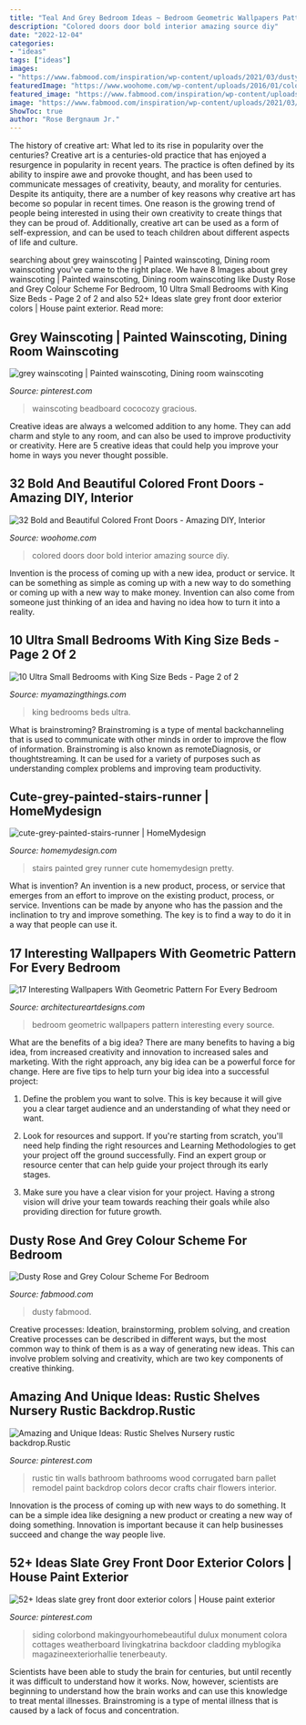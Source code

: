 ```yaml
---
title: "Teal And Grey Bedroom Ideas ~ Bedroom Geometric Wallpapers Pattern Interesting Every Source"
description: "Colored doors door bold interior amazing source diy"
date: "2022-12-04"
categories:
- "ideas"
tags: ["ideas"]
images:
- "https://www.fabmood.com/inspiration/wp-content/uploads/2021/03/dusty-rose-and-grey-color-scheme-for-bedroom-570x1067.jpg"
featuredImage: "https://www.woohome.com/wp-content/uploads/2016/01/colored-front-door-24.jpg"
featured_image: "https://www.fabmood.com/inspiration/wp-content/uploads/2021/03/dusty-rose-and-grey-color-scheme-for-bedroom-570x1067.jpg"
image: "https://www.fabmood.com/inspiration/wp-content/uploads/2021/03/dusty-rose-and-grey-color-scheme-for-bedroom-570x1067.jpg"
ShowToc: true
author: "Rose Bergnaum Jr."
---
```



The history of creative art: What led to its rise in popularity over the centuries?
Creative art is a centuries-old practice that has enjoyed a resurgence in popularity in recent years. The practice is often defined by its ability to inspire awe and provoke thought, and has been used to communicate messages of creativity, beauty, and morality for centuries. Despite its antiquity, there are a number of key reasons why creative art has become so popular in recent times. One reason is the growing trend of people being interested in using their own creativity to create things that they can be proud of. Additionally, creative art can be used as a form of self-expression, and can be used to teach children about different aspects of life and culture.

	

		
searching about grey wainscoting | Painted wainscoting, Dining room wainscoting you've came to the right place. We have 8 Images about grey wainscoting | Painted wainscoting, Dining room wainscoting like Dusty Rose and Grey Colour Scheme For Bedroom, 10 Ultra Small Bedrooms with King Size Beds - Page 2 of 2 and also 52+ Ideas slate grey front door exterior colors | House paint exterior. Read more:
		
    
## Grey Wainscoting | Painted Wainscoting, Dining Room Wainscoting

<img loading=lazy src="https://i.pinimg.com/736x/a8/ad/a8/a8ada89dfa540bd4849eb21e4ada2e04--wainscoting-ideas-basement-wainscoting.jpg" onerror="this.onerror=null;this.src='https://tse1.mm.bing.net/th?id=OIP.-fRN4AHiwvnzTmdsOEEuggHaJ4&amp;pid=15.1';" alt="grey wainscoting | Painted wainscoting, Dining room wainscoting">

_Source: pinterest.com_

>wainscoting beadboard cococozy gracious. 

	

Creative ideas are always a welcomed addition to any home. They can add charm and style to any room, and can also be used to improve productivity or creativity. Here are 5 creative ideas that could help you improve your home in ways you never thought possible.

    
## 32 Bold And Beautiful Colored Front Doors - Amazing DIY, Interior

<img loading=lazy src="https://www.woohome.com/wp-content/uploads/2016/01/colored-front-door-24.jpg" onerror="this.onerror=null;this.src='https://tse4.mm.bing.net/th?id=OIP.02l3jQBFqeEspyOsL-wRXQHaJ3&amp;pid=15.1';" alt="32 Bold and Beautiful Colored Front Doors - Amazing DIY, Interior">

_Source: woohome.com_

>colored doors door bold interior amazing source diy. 

	

Invention is the process of coming up with a new idea, product or service. It can be something as simple as coming up with a new way to do something or coming up with a new way to make money. Invention can also come from someone just thinking of an idea and having no idea how to turn it into a reality.

    
## 10 Ultra Small Bedrooms With King Size Beds - Page 2 Of 2

<img loading=lazy src="http://myamazingthings.com/wp-content/uploads/2017/01/room10-1-683x1024.jpg" onerror="this.onerror=null;this.src='https://tse3.mm.bing.net/th?id=OIP.HhBBiv5p6FfwWwn_YyO_5QHaLG&amp;pid=15.1';" alt="10 Ultra Small Bedrooms with King Size Beds - Page 2 of 2">

_Source: myamazingthings.com_

>king bedrooms beds ultra. 

	

What is brainstroming?
Brainstroming is a type of mental backchanneling that is used to communicate with other minds in order to improve the flow of information. Brainstroming is also known as remoteDiagnosis, or thoughtstreaming. It can be used for a variety of purposes such as understanding complex problems and improving team productivity.

    
## Cute-grey-painted-stairs-runner | HomeMydesign

<img loading=lazy src="https://homemydesign.com/wp-content/uploads/2014/09/cute-grey-painted-stairs-runner.jpg" onerror="this.onerror=null;this.src='https://tse3.mm.bing.net/th?id=OIP.8ziWimewbuJyxfMQCbnYdgHaLW&amp;pid=15.1';" alt="cute-grey-painted-stairs-runner | HomeMydesign">

_Source: homemydesign.com_

>stairs painted grey runner cute homemydesign pretty. 

	

What is invention?
An invention is a new product, process, or service that emerges from an effort to improve on the existing product, process, or service. Inventions can be made by anyone who has the passion and the inclination to try and improve something. The key is to find a way to do it in a way that people can use it.

    
## 17 Interesting Wallpapers With Geometric Pattern For Every Bedroom

<img loading=lazy src="http://www.architectureartdesigns.com/wp-content/uploads/2016/04/11-15-630x419.jpg" onerror="this.onerror=null;this.src='https://tse1.mm.bing.net/th?id=OIP.fUNjKQ8QtGNxGEjQ1e_MOwHaE7&amp;pid=15.1';" alt="17 Interesting Wallpapers With Geometric Pattern For Every Bedroom">

_Source: architectureartdesigns.com_

>bedroom geometric wallpapers pattern interesting every source. 

	

What are the benefits of a big idea?
There are many benefits to having a big idea, from increased creativity and innovation to increased sales and marketing. With the right approach, any big idea can be a powerful force for change. Here are five tips to help turn your big idea into a successful project:
1. Define the problem you want to solve. This is key because it will give you a clear target audience and an understanding of what they need or want.

2. Look for resources and support. If you're starting from scratch, you'll need help finding the right resources and Learning Methodologies to get your project off the ground successfully. Find an expert group or resource center that can help guide your project through its early stages.

3. Make sure you have a clear vision for your project. Having a strong vision will drive your team towards reaching their goals while also providing direction for future growth.

    
## Dusty Rose And Grey Colour Scheme For Bedroom

<img loading=lazy src="https://www.fabmood.com/inspiration/wp-content/uploads/2021/03/dusty-rose-and-grey-color-scheme-for-bedroom-570x1067.jpg" onerror="this.onerror=null;this.src='https://tse2.mm.bing.net/th?id=OIP.y4fsbj9a7FLmywL1gl7j5gHaN3&amp;pid=15.1';" alt="Dusty Rose and Grey Colour Scheme For Bedroom">

_Source: fabmood.com_

>dusty fabmood. 

	

Creative processes: Ideation, brainstorming, problem solving, and creation
Creative processes can be described in different ways, but the most common way to think of them is as a way of generating new ideas. This can involve problem solving and creativity, which are two key components of creative thinking.

    
## Amazing And Unique Ideas: Rustic Shelves Nursery Rustic Backdrop.Rustic

<img loading=lazy src="https://i.pinimg.com/736x/2a/d6/69/2ad6695ff067955c87a11d81facac2a0.jpg" onerror="this.onerror=null;this.src='https://tse3.mm.bing.net/th?id=OIP.jwS1SRwUnMDCrgNi0uagRgHaJ3&amp;pid=15.1';" alt="Amazing and Unique Ideas: Rustic Shelves Nursery rustic backdrop.Rustic">

_Source: pinterest.com_

>rustic tin walls bathroom bathrooms wood corrugated barn pallet remodel paint backdrop colors decor crafts chair flowers interior. 

	

Innovation is the process of coming up with new ways to do something. It can be a simple idea like designing a new product or creating a new way of doing something. Innovation is important because it can help businesses succeed and change the way people live.

    
## 52+ Ideas Slate Grey Front Door Exterior Colors | House Paint Exterior

<img loading=lazy src="https://i.pinimg.com/736x/27/6e/18/276e185fce2fcc70f860763450146597.jpg" onerror="this.onerror=null;this.src='https://tse1.mm.bing.net/th?id=OIP.ebHdOJVlUXaYhab4HnJklgAAAA&amp;pid=15.1';" alt="52+ Ideas slate grey front door exterior colors | House paint exterior">

_Source: pinterest.com_

>siding colorbond makingyourhomebeautiful dulux monument colora cottages weatherboard livingkatrina backdoor cladding myblogika magazineexteriorhallie tenerbeauty. 

	

Scientists have been able to study the brain for centuries, but until recently it was difficult to understand how it works. Now, however, scientists are beginning to understand how the brain works and can use this knowledge to treat mental illnesses. Brainstroming is a type of mental illness that is caused by a lack of focus and concentration.

